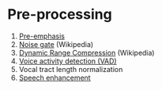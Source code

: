 # Pre-processing

1.  [Pre-emphasis](Preprocessing/Pre-emphasis)
2. [Noise gate](https://en.wikipedia.org/wiki/Noise_gate) (Wikipedia)
3. [Dynamic Range Compression](https://en.wikipedia.org/wiki/Dynamic_range_compression) (Wikipedia)
2.  [Voice activity detection (VAD)](Recognition/Voice_activity_detection_VAD)
3.  Vocal tract length normalization
4.  [Speech enhancement](Speech_enhancement)
